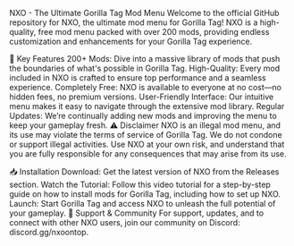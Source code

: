 NXO - The Ultimate Gorilla Tag Mod Menu
Welcome to the official GitHub repository for NXO, the ultimate mod menu for Gorilla Tag! NXO is a high-quality, free mod menu packed with over 200 mods, providing endless customization and enhancements for your Gorilla Tag experience.

🚀 Key Features
200+ Mods: Dive into a massive library of mods that push the boundaries of what's possible in Gorilla Tag.
High-Quality: Every mod included in NXO is crafted to ensure top performance and a seamless experience.
Completely Free: NXO is available to everyone at no cost—no hidden fees, no premium versions.
User-Friendly Interface: Our intuitive menu makes it easy to navigate through the extensive mod library.
Regular Updates: We’re continually adding new mods and improving the menu to keep your gameplay fresh.
⚠️ Disclaimer
NXO is an illegal mod menu, and its use may violate the terms of service of Gorilla Tag. We do not condone or support illegal activities. Use NXO at your own risk, and understand that you are fully responsible for any consequences that may arise from its use.

📥 Installation
Download: Get the latest version of NXO from the Releases section.
Watch the Tutorial: Follow this video tutorial for a step-by-step guide on how to install mods for Gorilla Tag, including how to set up NXO.
Launch: Start Gorilla Tag and access NXO to unleash the full potential of your gameplay.
💬 Support & Community
For support, updates, and to connect with other NXO users, join our community on Discord: discord.gg/nxoontop.
